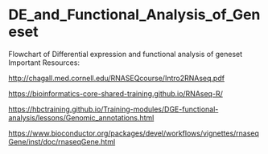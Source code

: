 # DE_and_Functional_Analysis_of_Geneset
Flowchart of Differential expression and functional analysis of geneset
Important Resources:

http://chagall.med.cornell.edu/RNASEQcourse/Intro2RNAseq.pdf

https://bioinformatics-core-shared-training.github.io/RNAseq-R/

https://hbctraining.github.io/Training-modules/DGE-functional-analysis/lessons/Genomic_annotations.html

https://www.bioconductor.org/packages/devel/workflows/vignettes/rnaseqGene/inst/doc/rnaseqGene.html
